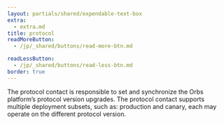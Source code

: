 ```yaml
---
layout: partials/shared/expendable-text-box
extra:
  - extra.md
title: protocol
readMoreButton:
  - /jp/_shared/buttons/read-more-btn.md

readLessButton:
  - /jp/_shared/buttons/read-less-btn.md
border: true
---
```


The protocol contact is responsible to set and synchronize the Orbs platform’s protocol version upgrades. The protocol contact supports multiple deployment subsets, such as: production and canary, each may operate on the different protocol version.

